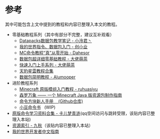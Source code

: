 # 参考
其中可能包含上文中提到的教程和内容已整理入本文的教程。  

- 零基础教程系列（其中有部分不完整，建议互补观看）
  - [Datapacks数据包教学笔记 - 小泠君丶](https://space.bilibili.com/166572139/channel/collectiondetail?sid=6211) 
  - [我的世界指令、数据包入门 - 创小业](https://space.bilibili.com/133430292/channel/collectiondetail?sid=8272)
  - [MC命令教程“真”从零开始 - Dahesor ](https://www.bilibili.com/read/readlist/rl833427)
  - [数据包超详细零基础教程 - 大佬萌茶](https://space.bilibili.com/320500029/channel/collectiondetail?sid=4238047)
  - [快速入门上手系列 - 大佬萌茶](https://space.bilibili.com/320500029/channel/collectiondetail?sid=3167326)
  - [天豹星雲教程合集](/index/附录1.md)
  - [数据包简明教程 - Alumooper](https://space.bilibili.com/280394409/channel/collectiondetail?sid=1398896)
- 进阶教程系列
  - [Minecraft 原版模组入门教程 - ruhuasiyu](https://zhangshenxing.github.io/VanillaModTutorial/)
  - [森罗万象 —— 一个 Minecraft Java 版资源包制作指南](https://sqwatermark.com/resguide/)
  - [命令方块新人手册&nbsp; &nbsp; ](https://commandtutorials.neocities.org/)[(Github仓库)](https://github.com/pca006132/CommandReference)
  - [小豆命令书](https://xdcmd.vari.fun/)&nbsp;&nbsp;&nbsp;(WIP)
- [原版命令学习资料合集 - 卡儿梦青涟](https://h5.qzone.qq.com/ugc/share/?sharetag=13CDCBFD5F18EA630A181BBBBDC17C86&loginfrom=4&jumptoqzone=1&subtype&ciphertext&blog_photo&g=85&res_uin=3315302995&cellid=1730644710&subid&bp1&bp2&bp7&appid=2&g_f=2000000103&_refluxos=a10)(qq空间访问与跳转受限，该贴内容已整理入本站)
- [资源索引 - 九秋](https://docs.qq.com/doc/DT1NKSnNjT0FiT2VS)（该贴内容已整理入本站）
- [我的世界开发者中文指南](https://mouse0w0.github.io/MinecraftDeveloperGuide)